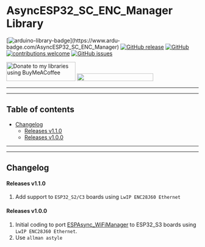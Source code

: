 # AsyncESP32_SC_ENC_Manager Library

[![arduino-library-badge](https://www.ardu-badge.com/badge/AsyncESP32_SC_ENC_Manager.svg?)](https://www.ardu-badge.com/AsyncESP32_SC_ENC_Manager)
[![GitHub release](https://img.shields.io/github/release/khoih-prog/AsyncESP32_SC_ENC_Manager.svg)](https://github.com/khoih-prog/AsyncESP32_SC_ENC_Manager/releases)
[![GitHub](https://img.shields.io/github/license/mashape/apistatus.svg)](https://github.com/khoih-prog/AsyncESP32_SC_ENC_Manager/blob/main/LICENSE)
[![contributions welcome](https://img.shields.io/badge/contributions-welcome-brightgreen.svg?style=flat)](#Contributing)
[![GitHub issues](https://img.shields.io/github/issues/khoih-prog/AsyncESP32_SC_ENC_Manager.svg)](http://github.com/khoih-prog/AsyncESP32_SC_ENC_Manager/issues)

<a href="https://www.buymeacoffee.com/khoihprog6" title="Donate to my libraries using BuyMeACoffee"><img src="https://cdn.buymeacoffee.com/buttons/v2/default-yellow.png" alt="Donate to my libraries using BuyMeACoffee" style="height: 50px !important;width: 181px !important;" ></a>
<a href="https://www.buymeacoffee.com/khoihprog6" title="Donate to my libraries using BuyMeACoffee"><img src="https://img.shields.io/badge/buy%20me%20a%20coffee-donate-orange.svg?logo=buy-me-a-coffee&logoColor=FFDD00" style="height: 20px !important;width: 200px !important;" ></a>


---
---

## Table of contents

* [Changelog](#changelog)
  * [Releases v1.1.0](#releases-v110)
  * [Releases v1.0.0](#releases-v100)



---
---

## Changelog

#### Releases v1.1.0

1. Add support to `ESP32_S2/C3` boards using `LwIP ENC28J60 Ethernet`

#### Releases v1.0.0

1. Initial coding to port [ESPAsync_WiFiManager](https://github.com/khoih-prog/ESPAsync_WiFiManager) to ESP32_S3 boards using `LwIP ENC28J60 Ethernet`.
2. Use `allman astyle`



